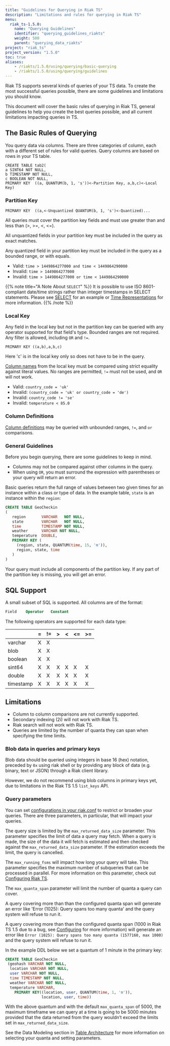 ```yaml
---
title: "Guidelines for Querying in Riak TS"
description: "Limitations and rules for querying in Riak TS"
menu:
  riak_ts-1.5.0:
    name: "Querying Guidelines"
    identifier: "querying_guidelines_riakts"
    weight: 500
    parent: "querying_data_riakts"
project: "riak_ts"
project_version: "1.5.0"
toc: true
aliases:
    - /riakts/1.5.0/using/querying/basic-querying
    - /riakts/1.5.0/using/querying/guidelines
---
```


[table arch]: ../../../learn-about/tablearchitecture/#data-modeling
[activating]: ../../creating-activating/
[writing]: ../../writingdata/
[planning]: ../../planning#column-definitions
[iso8601]: ../../../timerepresentations/
[SELECT]: {{<baseurl>}}riak/ts/1.5.0/using/querying/SELECT#iso_8601
[configuring]: ../../../configuring/riakconf/


Riak TS supports several kinds of queries of your TS data. To create the most successful queries possible, there are some guidelines and limitations you should know. 

This document will cover the basic rules of querying in Riak TS, general guidelines to help you create the best queries possible, and all current limitations impacting queries in TS.


## The Basic Rules of Querying

You query data via columns. There are three categories of column, each with a different set of rules for valid queries. Query columns are based on rows in your TS table.

```
CREATE TABLE tab2(
a SINT64 NOT NULL,
b TIMESTAMP NOT NULL,
c BOOLEAN NOT NULL,
PRIMARY KEY  ((a, QUANTUM(b, 1, 's'))<-Partition Key, a,b,c)<-Local Key)
```


### Partition Key

```
PRIMARY KEY  ((a,<-Unquantized QUANTUM(b, 1, 's')<-Quantized)...
```

All queries must cover the partition key fields and must use greater than and less than (>, >=, <, <=).

All unquantized fields in your partition key must be included in the query as exact matches.

Any quantized field in your partition key must be included in the query as a bounded range, or with equals.

* Valid: `time > 1449864277000 and time < 1449864290000`
* Invalid: `time > 1449864277000`
* Invalid: `time > 1449864277000 or time < 1449864290000`

{{% note title="A Note About `SELECT`" %}}
It is possible to use ISO 8601-compliant date/time strings rather than integer timestamps in SELECT statements. Please see [SELECT]({{<baseurl>}}riak/ts/1.5.0/using/querying/select/#iso-8601) for an example or [Time Representations]({{<baseurl>}}riak/ts/1.5.0/using/timerepresentations/) for more information.
{{% /note %}}


### Local Key

Any field in the local key but not in the partition key can be queried with any operator supported for that field's type. Bounded ranges are not required. Any filter is allowed, including `OR` and `!=`.

```
PRIMARY KEY ((a,b),a,b,c)
```

Here 'c' is in the local key only so does not have to be in the query.

[Column names][planning] from the local key must be compared using strict equality against literal values. No ranges are permitted, `!=` must not be used, and `OR` will not work.

* Valid: `country_code = 'uk'`
* Invalid: `(country_code = 'uk' or country_code = 'de')`
* Invalid: `country_code != 'se'`
* Invalid: `temperature < 85.0`


### Column Definitions

[Column definitions][planning] may be queried with unbounded ranges, `!=`, and `or` comparisons.


### General Guidelines

Before you begin querying, there are some guidelines to keep in mind.

* Columns may not be compared against other columns in the query.
* When using `OR`, you must surround the expression with parentheses or your query will return an error.

Basic queries return the full range of values between two given times for an instance within a class or type of data. In the example table, `state` is an instance within the `region`:

```sql
CREATE TABLE GeoCheckin
(
   region       VARCHAR   NOT NULL,
   state        VARCHAR   NOT NULL,
   time         TIMESTAMP NOT NULL,
   weather      VARCHAR NOT NULL,
   temperature  DOUBLE,
   PRIMARY KEY (
     (region, state, QUANTUM(time, 15, 'm')),
     region, state, time
   )
)
```

Your query must include all components of the partition key. If any part of the partition key is missing, you will get an error.

## SQL Support

A small subset of SQL is supported. All columns are of the format:

```sql
Field    Operator   Constant
```

The following operators are supported for each data type:

|           |=  |!= |>  |<  |<= |>=|
|-----------|---|---|---|---|---|---|
| varchar   | X | X |   |   |   |   |
| blob      | X | X |   |   |   |   |
| boolean   | X | X |   |   |   |   |
| sint64    | X | X | X | X | X | X |
| double    | X | X | X | X | X | X |
| timestamp | X | X | X | X | X | X |


## Limitations

* Column to column comparisons are not currently supported.
* Secondary indexing (2i) will not work with Riak TS.
* Riak search will not work with Riak TS.
* Queries are limited by the number of quanta they can span when specifying the time limits.

### Blob data in queries and primary keys

Blob data should be queried using integers in base 16 (hex) notation, preceded by `0x` using riak shell or by providing any block of data (e.g. binary, text or JSON) through a Riak client library.

However, we do not recommend using blob columns in primary keys yet, due to limitations in the Riak TS 1.5 `list_keys` API.

### Query parameters

You can set [configurations in your riak.conf][configuring] to restrict or broaden your queries. There are three parameters, in particular, that will impact your queries.

The query size is limited by the `max_returned_data_size` parameter. This parameter specifies the limit of data a query may fetch. When a query is made, the size of the data it will fetch is estimated and then checked against the `max_returned_data_size` parameter. If the estimation exceeds the limit, the query is cancelled.

The `max_running_fsms` will impact how long your query will take. This parameter specifies the maximum number of subqueries that can be processed in parallel. For more information on this parameter, check out [Configuring Riak TS][configuring].

The `max_quanta_span` parameter will limit the number of quanta a query can cover.

A query covering more than than the configured quanta span will generate an error like 'Error (1025): Query spans too many quanta' and the query system will refuse to run it.

A query covering more than than the configured quanta span (1000 in Riak TS 1.5 due to a bug, see [Configuring](riak/ts/1.5.0/configuring/riakconf/) for more information) will generate an error like `Error (1025): Query spans too many quanta (1577160, max 1000)` and the query system will refuse to run it. 

In the example DDL below we set a quantum of 1 minute in the primary key:

```sql
CREATE TABLE GeoCheckin
 (geohash VARCHAR NOT NULL,
  location VARCHAR NOT NULL,
  user VARCHAR NOT NULL,
  time TIMESTAMP NOT NULL,
  weather VARCHAR NOT NULL,
  temperature VARCHAR,
    PRIMARY KEY((location, user, QUANTUM(time, 1, 'm')),
                location, user, time))
```

With the above quantum and with the default `max_quanta_span` of 5000,  the maximum timeframe we can query at a time is going to be 5000 minutes provided that the data returned from the query wouldn’t exceed the limits set in `max_returned_data_size`.

See the Data Modeling section in [Table Architecture][table arch] for more information on selecting your quanta and setting parameters.
